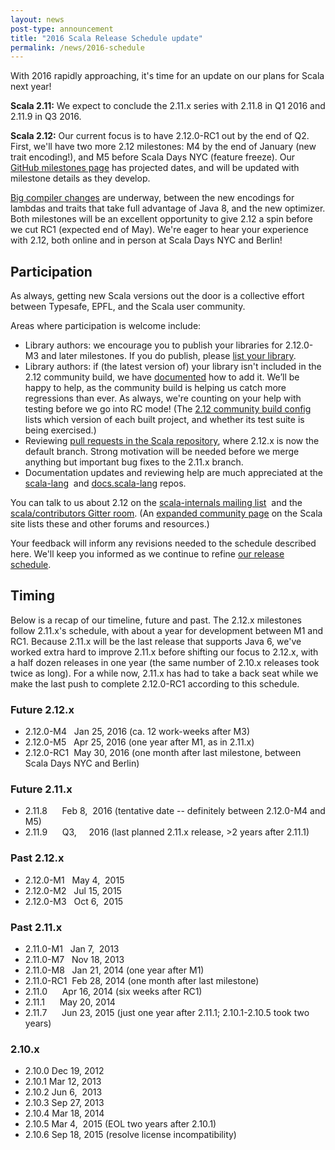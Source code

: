 ```yaml
---
layout: news
post-type: announcement
title: "2016 Scala Release Schedule update"
permalink: /news/2016-schedule
---
```


With 2016 rapidly approaching, it's time for an update on our plans for Scala next year!

**Scala 2.11:** We expect to conclude the 2.11.x series with 2.11.8 in Q1 2016 and 2.11.9 in Q3 2016.

**Scala 2.12:** Our current focus is to have 2.12.0-RC1 out by the end of Q2. First, we'll have two more 2.12 milestones:
M4 by the end of January (new trait encoding!), and M5 before Scala Days NYC (feature freeze).
Our [GitHub milestones page](https://github.com/scala/scala/milestones) has projected dates,
and will be updated with milestone details as they develop.

[Big compiler changes](http://scala-lang.org/news/2.12-roadmap) are underway, between the new encodings for
lambdas and traits that take full advantage of Java 8, and the new optimizer. Both milestones will be an excellent
opportunity to give 2.12 a spin before we cut RC1 (expected end of May). We're eager to hear your experience with 2.12,
both online and in person at Scala Days NYC and Berlin!


## Participation
As always, getting new Scala versions out the door is a collective effort between Typesafe, EPFL, and the Scala user community.

Areas where participation is welcome include:
* Library authors: we encourage you to publish your libraries for 2.12.0-M3 and later milestones.
    If you do publish, please [list your library](https://github.com/scala/make-release-notes/blob/2.12.x/projects-2.12.md).
* Library authors: if (the latest version of) your library isn't included in the 2.12 community build,
    we have [documented](https://github.com/scala/community-builds/wiki) how to add it. We’ll be happy to help,
    as the community build is helping us catch more regressions than ever. As always, we're counting on your help with testing
    before we go into RC mode! (The [2.12 community build config](https://github.com/scala/community-builds/blob/2.12.x/common.conf) 
    lists which version of each built project, and whether its test suite is being exercised.)
* Reviewing [pull requests in the Scala repository](https://github.com/scala/scala/pulls), where 2.12.x is now the default branch.
    Strong motivation will be needed before we merge anything but important bug fixes to the 2.11.x branch.
* Documentation updates and reviewing help are much appreciated at the [scala-lang](https://github.com/scala/scala-lang/pulls) 
    and [docs.scala-lang](https://github.com/scala/scala.github.com/pulls) repos.

You can talk to us about 2.12 on the [scala-internals mailing list](https://groups.google.com/forum/%23!forum/scala-internals) 
and the [scala/contributors Gitter room](https://gitter.im/scala/contributors).
(An [expanded community page](http://www.scala-lang.org/community/) on the Scala site lists these and other forums and resources.)

Your feedback will inform any revisions needed to the schedule described here.
We'll keep you informed as we continue to refine [our release schedule](https://github.com/scala/scala/milestones).


## Timing
Below is a recap of our timeline, future and past. The 2.12.x milestones follow 2.11.x's schedule,
with about a year for development between M1 and RC1. Because 2.11.x will be the last release that supports Java 6,
we've worked extra hard to improve 2.11.x before shifting our focus to 2.12.x, with a half dozen releases in one year
(the same number of 2.10.x releases took twice as long). For a while now, 2.11.x has had to take a back seat while we
make the last push to complete 2.12.0-RC1 according to this schedule.



### Future 2.12.x
* 2.12.0-M4   Jan 25, 2016 (ca. 12 work-weeks after M3)
* 2.12.0-M5   Apr 25, 2016 (one year after M1, as in 2.11.x)
* 2.12.0-RC1  May 30, 2016 (one month after last milestone, between Scala Days NYC and Berlin)

### Future 2.11.x
* 2.11.8      Feb 8,  2016 (tentative date -- definitely between 2.12.0-M4 and M5)
* 2.11.9      Q3,     2016 (last planned 2.11.x release, >2 years after 2.11.1)

### Past 2.12.x
* 2.12.0-M1   May 4,  2015
* 2.12.0-M2   Jul 15, 2015
* 2.12.0-M3   Oct 6,  2015

### Past 2.11.x
* 2.11.0-M1   Jan 7,  2013
* 2.11.0-M7   Nov 18, 2013
* 2.11.0-M8   Jan 21, 2014 (one year after M1)
* 2.11.0-RC1  Feb 28, 2014 (one month after last milestone)
* 2.11.0      Apr 16, 2014 (six weeks after RC1)
* 2.11.1      May 20, 2014
* 2.11.7      Jun 23, 2015 (just one year after 2.11.1; 2.10.1-2.10.5 took two years)

### 2.10.x
* 2.10.0 Dec 19, 2012
* 2.10.1 Mar 12, 2013
* 2.10.2 Jun 6,  2013
* 2.10.3 Sep 27, 2013
* 2.10.4 Mar 18, 2014
* 2.10.5 Mar 4,  2015 (EOL two years after 2.10.1)
* 2.10.6 Sep 18, 2015 (resolve license incompatibility)